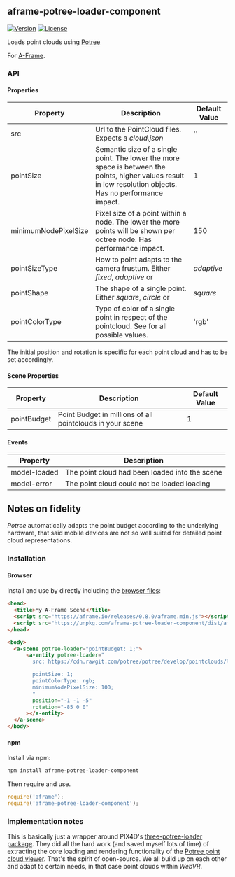 ## aframe-potree-loader-component

[![Version](http://img.shields.io/npm/v/aframe-potree-loader-component.svg?style=flat-square)](https://npmjs.org/package/aframe-potree-loader-component)
[![License](http://img.shields.io/npm/l/aframe-potree-loader-component.svg?style=flat-square)](https://npmjs.org/package/aframe-potree-loader-component)

Loads point clouds using [Potree](http://potree.org/)

For [A-Frame](https://aframe.io).

### API

#### Properties

| Property | Description | Default Value |
| -------- | ----------- | ------------- |
| src       | Url to the PointCloud files. Expects a _cloud.json_            | '' |
| pointSize | Semantic size of a single point. The lower the more space is between the points, higher values result in low resolution objects. Has no performance impact. | 1 |
| minimumNodePixelSize | Pixel size of a point within a node. The lower the more points will be shown per octree node. Has performance impact. | 150 |
| pointSizeType | How to point adapts to the camera frustum. Either _fixed_, _adaptive_ or  | _adaptive_ |
| pointShape | The shape of a single point. Either _square_, _circle_ or  | _square_ |
| pointColorType | Type of color of a single point in respect of the pointcloud. See for all possible values. | 'rgb' |

The initial position and rotation is specific for each point cloud and has to be set accordingly. 

#### Scene Properties

| Property | Description | Default Value |
| -------- | ----------- | ------------- |
| pointBudget       | Point Budget in millions of all pointclouds in your scene            | 1 |

#### Events

| Property          | Description                                                     |
| --------          | -----------                                                     |
| model-loaded       | The point cloud had been loaded into the scene                 |
| model-error        | The point cloud could not be loaded loading                    |

## Notes on fidelity
_Potree_ automatically adapts the point budget according to the underlying hardware, that said mobile devices are not so well suited for detailed point cloud representations.

### Installation

#### Browser

Install and use by directly including the [browser files](dist):

```html
<head>
  <title>My A-Frame Scene</title>
  <script src="https://aframe.io/releases/0.8.0/aframe.min.js"></script>
  <script src="https://unpkg.com/aframe-potree-loader-component/dist/aframe-potree-loader-component.min.js"></script>
</head>

<body>
  <a-scene potree-loader="pointBudget: 1;">
      <a-entity potree-loader="
        src: https://cdn.rawgit.com/potree/potree/develop/pointclouds/lion_takanawa;

        pointSize: 1;
        pointColorType: rgb;
        minimumNodePixelSize: 100;
        "
        position="-1 -1 -5"
        rotation="-85 0 0"
      ></a-entity>
  </a-scene>
</body>
```

#### npm

Install via npm:

```bash
npm install aframe-potree-loader-component
```

Then require and use.

```js
require('aframe');
require('aframe-potree-loader-component');
```

### Implementation notes
This is basically just a wrapper around PIX4D's [three-potree-loader package](https://github.com/Pix4D/three-potree-loader). They did all the hard work (and saved myself lots of time) of extracting the core loading and rendering functionality of the [Potree point cloud viewer](https://github.com/potree/potree). That's the spirit of open-source. We all build up on each other and adapt to certain needs, in that case point clouds within _WebVR_.
